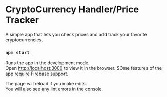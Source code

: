# CryptoCurrency Handler/Price Tracker

A simple app that lets you check prices and add track your favorite cryptocurrencies.

### `npm start`

Runs the app in the development mode.\
Open [http://localhost:3000](http://localhost:3000) to view it in the browser.
SOme features of the app require Firebase support.

The page will reload if you make edits.\
You will also see any lint errors in the console.
